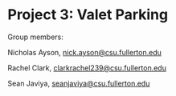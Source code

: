 # Project 3: Valet Parking

Group members:

Nicholas Ayson, nick.ayson@csu.fullerton.edu

Rachel Clark, clarkrachel239@csu.fullerton.edu

Sean Javiya, seanjaviya@csu.fullerton.edu
